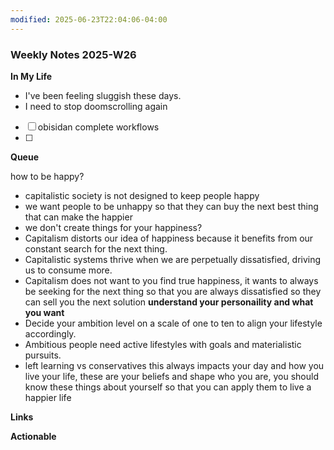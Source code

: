 ```yaml
---
modified: 2025-06-23T22:04:06-04:00
---
```


### Weekly Notes 2025-W26

**In My Life** 
- I've been feeling sluggish these days.
- I need to stop doomscrolling again
- [ ] obisidan complete workflows
- [ ] 

**Queue**
<!-- Capture the ideas or thoughts that spark excitement, and everything that pops into your head -->
how to be happy?
- capitalistic society is not designed to keep people happy
- we want people to be unhappy so that they can buy the next best thing that can make the happier
- we don't create things for your happiness? 
- Capitalism distorts our idea of happiness because it benefits from our constant search for the next thing. 
- Capitalistic systems thrive when we are perpetually dissatisfied, driving us to consume more.
- Capitalism does not want to you find true happiness, it wants to always be seeking for the next thing so that you are always dissatisfied so they can sell you the next solution 
**understand your personaility and what you want**
- Decide your ambition level on a scale of one to ten to align your lifestyle accordingly.
- Ambitious people need active lifestyles with goals and materialistic pursuits.
- left learning vs conservatives this always impacts your day and how you live your life, these are your beliefs and shape who you are, you should know these things about yourself so that you can apply them to live a happier life


**Links**


 **Actionable**